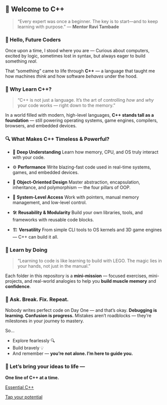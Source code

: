 ## 🌱 Welcome to C++

> “Every expert was once a beginner. The key is to start—and to keep learning with purpose.”
> — **Mentor Ravi Tambade**


### 👋 Hello, Future Coders

Once upon a time, I stood where you are —
Curious about computers, excited by logic, sometimes lost in syntax,
but always eager to build something *real*.

That “something” came to life through **C++** —
a language that taught me how machines *think* and how software *behaves* under the hood.


### 🚀 Why Learn C++?

> “C++ is not just a language. It’s the art of controlling *how* and *why* your code works — right down to the memory.”

In a world filled with modern, high-level languages,
**C++ stands tall as a foundation** — still powering operating systems, game engines, compilers, browsers, and embedded devices.


### 🔍 What Makes C++ Timeless & Powerful?

* 🧠 **Deep Understanding**
  Learn how memory, CPU, and OS truly interact with your code.

* ⚙️ **Performance**
  Write blazing-fast code used in real-time systems, games, and embedded devices.

* 🧩 **Object-Oriented Design**
  Master abstraction, encapsulation, inheritance, and polymorphism — the four pillars of OOP.

* 🔗 **System-Level Access**
  Work with pointers, manual memory management, and low-level control.

* 🛠️ **Reusability & Modularity**
  Build your own libraries, tools, and frameworks with reusable code blocks.

* 🏗️ **Versatility**
  From simple CLI tools to OS kernels and 3D game engines — C++ can build it all.

 
### 📘 Learn by Doing

> “Learning to code is like learning to build with LEGO.
> The magic lies in your hands, not just in the manual.”

Each folder in this repository is a **mini-mission** —
focused exercises, mini-projects, and real-world analogies
to help you **build muscle memory** and **confidence**.

 

### 💬 Ask. Break. Fix. Repeat.

Nobody writes perfect code on Day One — and that’s okay.
**Debugging is learning. Confusion is progress.**
Mistakes aren’t roadblocks — they’re milestones in your journey to mastery.

So…

* Explore fearlessly 🔍
* Build bravely 💡
* And remember — **you’re not alone. I’m here to guide you.**
 

### 🌟 Let’s bring your ideas to life —

**One line of C++ at a time.**

 

<a href="https://github.com/RaviTambade/tflcpp/tree/main/Notes/CPP/cpp.md">Essential C++</a>

<a href="https://github.com/RaviTambade/tap"> Tap your potential</a>
